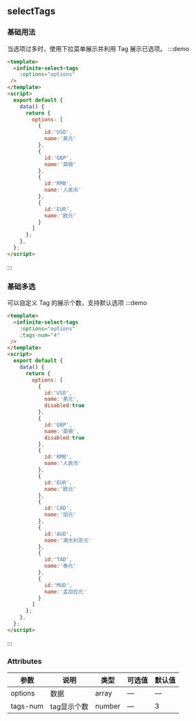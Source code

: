 ## selectTags

### 基础用法

当选项过多时，使用下拉菜单展示并利用 Tag 展示已选项。
:::demo

```html
<template>
  <infinite-select-tags
    :options="options"
 />
</template>
<script>
  export default {
    data() {
      return {
        options: [
          {
            id:'USD',
            name:'美元'
          },
          {
            id:'GBP',
            name:'英镑'
          },
          {
            id:'RMB',
            name:'人民币'
          },          
          {
            id:'EUR',
            name:'欧元'
          }
        ]
      };
    },
  };
</script>
```
:::


### 基础多选

可以自定义 Tag 的展示个数，支持默认选项
:::demo

```html
<template>
  <infinite-select-tags
    :options="options"
    :tags-num="4"
 />
</template>
<script>
  export default {
    data() {
      return {
        options: [
          {
            id:'USD',
            name:'美元',
            disabled:true
          },
          {
            id:'GBP',
            name:'英镑',
            disabled:true
          },
          {
            id:'RMB',
            name:'人民币'
          },          
          {
            id:'EUR',
            name:'欧元'
          },
          {
            id:'CAD',
            name:'加元'
          },
          {
            id:'AUD',
            name:'澳大利亚元'
          },
          {
            id:'TAD',
            name:'泰元'
          },
          {
            id:'MUD',
            name:'孟加拉元'
          }
        ]
      };
    },
  };
</script>
```
:::


### Attributes

| 参数     | 说明         | 类型    | 可选值                                             | 默认值 |
| -------- | ------------ | ------- | -------------------------------------------------- | ------ |
| options  | 数据          | array  | —                                                   | —      |
| tags-num | tag显示个数    | number | —                                                  | 3     |